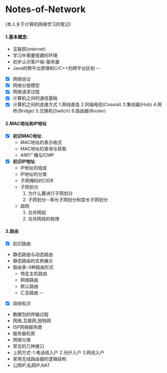 # Notes-of-Network
(本人关于计算机网络学习的笔记)
#### 1.基本概念:
* 互联网(internet)
* 学习中需要搭建的环境
* 初步认识客户端-服务器
* Java的跨平台原理和C/C++的跨平台区别
--
* [x] 网络协议
* [x] 网络分层模型
* [x] 网络请求过程
* [x] 计算机之间的通信基础
* [x] 计算机之间的连接方式
    1.网线直连
    2.同轴电缆(Coaxial)
    3.集线器(Hub)
    4.网桥(Bridge)
    5.交换机(Switch)
    6.路由器(Router)
#### 2.MAC地址和IP地址
* [x] **初识MAC地址**:
  * MAC地址的表示格式
  * MAC地址的查询与获取
  * ARP广播与ICMP
* [x] **初识IP地址**:
  - IP地址的组成
  - IP地址的分类
  - 子网掩码的CIDR
  - 子网划分
     1. 为什么要进行子网划分
     2. 子网划分--等长子网划分和变长子网划分
  - 超网
     1.  合并网段
     2.  合并网段的规律
   
#### 3.路由
* [x] 初识路由
* 静态路由与动态路由
* 静态路由的实例展示
* 路由表-4种路由形式
  * 特定主机路由
  * 网络路由
  * 默认路由
  * 汇总路由
  --
* [x] 琐碎知识
* 数据包的传输过程
* 网络,互联网,因特网
* ISP网络服务商
* 服务器机房
* 网络分类
* 常见的几种接口
* 上网方式-1.电话线入户 2.光纤入户 3.网线入户
* 家用无线路由器的逻辑结构
* 公网IP,私网IP,NAT
